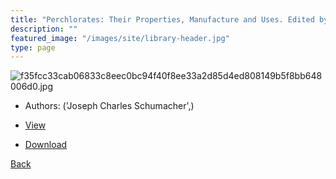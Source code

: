 ```yaml
---
title: "Perchlorates: Their Properties, Manufacture and Uses. Edited by J.C. Schumacher"
description: ""
featured_image: "/images/site/library-header.jpg"
type: page
---
```


![f35fcc33cab06833c8eec0bc94f40f8ee33a2d85d4ed808149b5f8bb648006d0.jpg](https://drive.google.com/uc?export=view&id=1O7q5nZr3-vhyK8U-9heefO7m2STNGnq1)
* Authors: ('Joseph Charles Schumacher',)
* [View](https://drive.google.com/uc?export=view&id=1ACpFmoQsv_lKqvPoGq-gTFaBmlDb4oUQ)

* [Download](https://drive.google.com/uc?export=download&id=1ACpFmoQsv_lKqvPoGq-gTFaBmlDb4oUQ)

[Back](http://localhost:1313/library/ebooks/
)